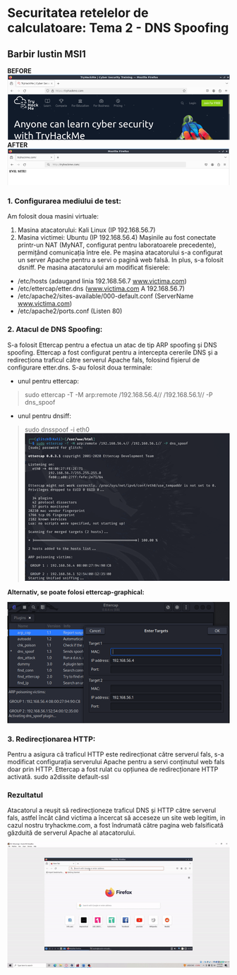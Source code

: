 # Securitatea retelelor de calculatoare: Tema 2 - DNS Spoofing
## Barbir Iustin MSI1
**BEFORE**
![](https://github.com/IustinBarbir/DNS-Spoofing/blob/main/before.jpg)
**AFTER** 
![](https://github.com/IustinBarbir/DNS-Spoofing/blob/main/after.jpg)

### 1.	Configurarea mediului de test:
Am folosit doua masini virtuale:
1.	Masina atacatorului: Kali Linux (IP 192.168.56.7)
2.	Masina victimei: Ubuntu (IP 192.168.56.4)
Mașinile au fost conectate printr-un NAT (MyNAT, configurat pentru laboratoarele precedente), permițând comunicația între ele.
Pe mașina atacatorului s-a configurat un server Apache pentru a servi o pagină web falsă. In plus, s-a folosit dsniff. 
Pe masina atacatorului am modificat fisierele:
-	/etc/hosts (adaugand linia 192.168.56.7 www.victima.com) 
-	/etc/ettercap/etter.dns (www.victima.com A 192.168.56.7)
-	/etc/apache2/sites-available/000-default.conf (ServerName www.victima.com)
-	/etc/apache2/ports.conf (Listen 80)

### 2.	Atacul de DNS Spoofing:
S-a folosit Ettercap pentru a efectua un atac de tip ARP spoofing și DNS spoofing. 
Ettercap a fost configurat pentru a intercepta cererile DNS și a redirecționa traficul către serverul Apache fals, folosind fișierul de configurare etter.dns.
S-au folosit doua terminale:
-	unul pentru ettercap: 
> sudo ettercap -T -M arp:remote /192.168.56.4// /192.168.56.1// -P dns_spoof
-	unul pentru dnsiff:
> sudo dnsspoof -i eth0
![](https://github.com/IustinBarbir/DNS-Spoofing/blob/main/etter_cmd.jpg)

**Alternativ, se poate folosi ettercap-graphical:**

![](https://github.com/IustinBarbir/DNS-Spoofing/blob/main/etter_graphical.jpg)

### 3.	Redirecționarea HTTP:
Pentru a asigura că traficul HTTP este redirecționat către serverul fals, s-a modificat configurația serverului Apache pentru a servi conținutul web fals doar prin HTTP.
Ettercap a fost rulat cu opțiunea de redirecționare HTTP activată.
sudo a2dissite default-ssl

### Rezultatul
Atacatorul a reușit să redirecționeze traficul DNS și HTTP către serverul fals, astfel încât când victima a încercat să acceseze un site web legitim, in cazul nostru tryhackme.com, a fost îndrumată către pagina web falsificată găzduită de serverul Apache al atacatorului.

![](https://github.com/IustinBarbir/DNS-Spoofing/blob/main/Spoof.gif)
